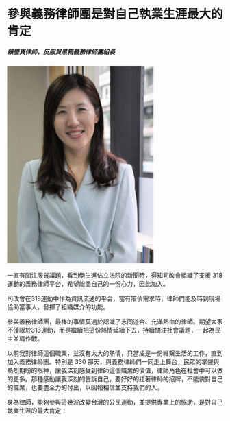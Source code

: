 # 參與義務律師團是對自己執業生涯最大的肯定

##### 賴瑩真律師，反服貿黑箱義務律師團組長

![顧立雄](images/23.jpg)

一直有關注服貿議題，看到學生進佔立法院的新聞時，得知司改會組織了支援 318 運動的義務律師平台，希望能盡自己的一份心力，因此加入。

司改會在318運動中作為資訊流通的平台，當有陪偵需求時，律師們能及時到現場協助當事人，發揮了組織媒介的功能。

參與義務律師團，最棒的事情莫過於認識了志同道合、充滿熱血的律師。期望大家不僅限於318運動，而是繼續把這份熱情延續下去，持續關注社會議題，一起為民主並肩作戰。

以前我對律師這個職業，並沒有太大的熱情，只當成是一份維繫生活的工作，直到加入義務律師團。特別是 330 那天，與義務律師們一同走上舞台，民眾的掌聲與熱烈期盼的眼神，讓我深刻感受到律師這個職業的價值，律師角色在社會中可以做的更多。那種感動讓我深刻的告訴自己，要好好的扛著律師的招牌，不能愧對自己的職業，也要盡全力的付出，以回報相信並支持我們的人。

身為律師，能夠參與這幾波改變台灣的公民運動，並提供專業上的協助，是對自己執業生涯的最大肯定！

